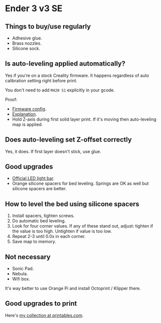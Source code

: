 # Ender 3 v3 SE

## Things to buy/use regularly

- Adhesive glue.
- Brass nozzles.
- Silicone sock.

## Is auto-leveling applied automatically?

Yes if you're on a stock Creality firmware. 
It happens regardless of auto calibration setting right before print.

You don't need to add `M420 S1` explicitly in your gcode.

Proof:

- [Firmware config](https://github.com/CrealityOfficial/Ender-3V3-SE/blob/main/Marlin/Configuration.h#L1522).
- [Explanation](https://marlinfw.org/docs/gcode/G028.html).
- Hold Z-axis during first solid layer print. If it's moving then auto-leveling map is applied.

## Does auto-leveling set Z-offset correctly

Yes, it does. If first layer doesn't stick, use glue.

## Good upgrades

- [Official LED light bar](https://store.creality.com/eu/products/ender-3-v3-se-led-light-bar).
- Orange silicone spacers for bed leveling. Springs are OK as well but silicone spacers are better.

## How to level the bed using silicone spacers

1. Install spacers, tighten screws.
2. Do automatic bed leveling.
3. Look for four corner values. If any of these stand out, adjust: tighten if the value is too high. Untighten if value is too low.
4. Repeat 2-3 until 0.0x in each corner.
5. Save map to memory.

## Not necessary

- Sonic Pad.
- Nebula.
- Wifi box.

It's way better to use Orange Pi and install Octoprint / Klipper there.

## Good upgrades to print

Here's [my collection at printables.com](https://www.printables.com/@samdark_2524499/collections/1863226).